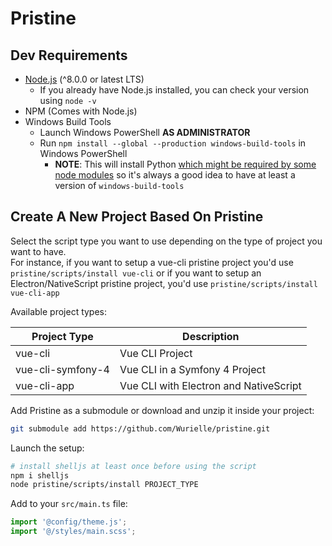 # Pristine
## Dev Requirements
* [Node.js](https://nodejs.org/en/) (^8.0.0 or latest LTS)
   * If you already have Node.js installed, you can check your version using `node -v`
* NPM (Comes with Node.js)
* Windows Build Tools
    * Launch Windows PowerShell **AS ADMINISTRATOR**
    * Run `npm install --global --production windows-build-tools` in Windows PowerShell
        * **NOTE**: This will install Python [which might be required by some node modules](https://github.com/nodejs/node-gyp/issues/809#issuecomment-399698406) so it's always a good idea to have at least a version of `windows-build-tools`

## Create A New Project Based On Pristine
Select the script type you want to use depending on the type of project you want to have.  
For instance, if you want to setup a vue-cli pristine project you'd use `pristine/scripts/install vue-cli` or if you want to setup an Electron/NativeScript pristine project, you'd use `pristine/scripts/install vue-cli-app`

Available project types:  

| Project Type  | Description      |
|---------------|------------------|
| vue-cli       | Vue CLI Project  |
| vue-cli-symfony-4 | Vue CLI in a Symfony 4 Project  |
| vue-cli-app | Vue CLI with Electron and NativeScript  |

Add Pristine as a submodule or download and unzip it inside your project:
```bash
git submodule add https://github.com/Wurielle/pristine.git
```

Launch the setup:
```bash
# install shelljs at least once before using the script
npm i shelljs
node pristine/scripts/install PROJECT_TYPE
```

Add to your `src/main.ts` file:
```javascript
import '@config/theme.js';
import '@/styles/main.scss';
```

